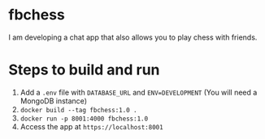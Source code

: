 # fbchess
I am developing a chat app that also allows you to play chess with friends. 

# Steps to build and run

1. Add a `.env` file with `DATABASE_URL` and `ENV=DEVELOPMENT` (You will need a MongoDB instance)
2. `docker build --tag fbchess:1.0 .` 
3. `docker run -p 8001:4000 fbchess:1.0` 
4. Access the app at `https://localhost:8001` 


